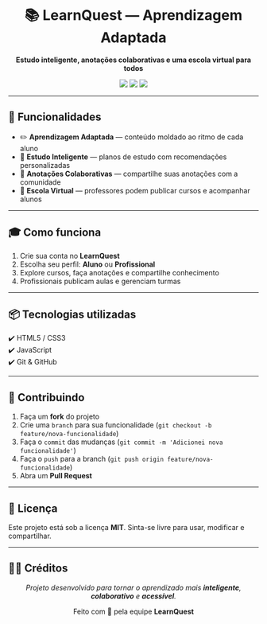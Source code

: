 <h1 align="center">📚 LearnQuest — Aprendizagem Adaptada</h1>

<p align="center">
  <b>Estudo inteligente, anotações colaborativas e uma escola virtual para todos</b>
</p>

<p align="center">
  <img src="https://img.shields.io/badge/Status-Em%20Desenvolvimento-yellow?style=for-the-badge"/>
  <img src="https://img.shields.io/badge/Licença-MIT-green?style=for-the-badge"/>
  <img src="https://img.shields.io/badge/Feito%20com-%E2%9D%A4-lightgrey?style=for-the-badge"/>
</p>

---

<h2>🚀 Funcionalidades</h2>

<ul>
  <li>✏️ <b>Aprendizagem Adaptada</b> — conteúdo moldado ao ritmo de cada aluno</li>
  <li>🔗 <b>Estudo Inteligente</b> — planos de estudo com recomendações personalizadas</li>
  <li>📖 <b>Anotações Colaborativas</b> — compartilhe suas anotações com a comunidade</li>
  <li>🏫 <b>Escola Virtual</b> — professores podem publicar cursos e acompanhar alunos</li>
</ul>

---

<h2>🎓 Como funciona</h2>

<ol>
  <li>Crie sua conta no <b>LearnQuest</b></li>
  <li>Escolha seu perfil: <b>Aluno</b> ou <b>Profissional</b></li>
  <li>Explore cursos, faça anotações e compartilhe conhecimento</li>
  <li>Profissionais publicam aulas e gerenciam turmas</li>
</ol>

---

<h2>📦 Tecnologias utilizadas</h2>

<p>
  ✔️ HTML5 / CSS3 <br>
  ✔️ JavaScript <br>
  ✔️ Git & GitHub <br>
</p>

---

<h2>🤝 Contribuindo</h2>

<ol>
  <li>Faça um <b>fork</b> do projeto</li>
  <li>Crie uma <code>branch</code> para sua funcionalidade (<code>git checkout -b feature/nova-funcionalidade</code>)</li>
  <li>Faça o <code>commit</code> das mudanças (<code>git commit -m 'Adicionei nova funcionalidade'</code>)</li>
  <li>Faça o <code>push</code> para a branch (<code>git push origin feature/nova-funcionalidade</code>)</li>
  <li>Abra um <b>Pull Request</b></li>
</ol>

---

<h2>📜 Licença</h2>

<p>
  Este projeto está sob a licença <b>MIT</b>.  
  Sinta-se livre para usar, modificar e compartilhar.  
</p>

---

<h2>👨‍🏫 Créditos</h2>

<p align="center">
  <i>Projeto desenvolvido para tornar o aprendizado mais <b>inteligente</b>, <b>colaborativo</b> e <b>acessível</b>.</i>  
</p>

<p align="center">Feito com 💚 pela equipe <b>LearnQuest</b></p>

